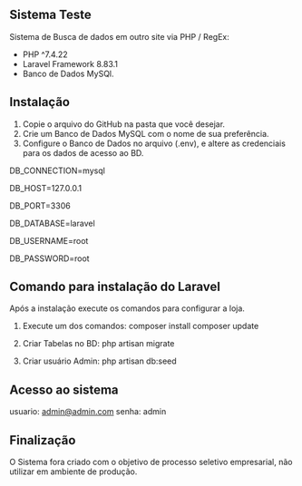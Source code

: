## Sistema Teste

Sistema de Busca de dados em outro site via PHP / RegEx:

-   PHP ^7.4.22
-   Laravel Framework 8.83.1
-   Banco de Dados MySQl.

## Instalação

1. Copie o arquivo do GitHub na pasta que você desejar.
2. Crie um Banco de Dados MySQL com o nome de sua preferência.
3. Configure o Banco de Dados no arquivo (.env), e altere as credenciais para os dados de acesso ao BD.

DB_CONNECTION=mysql

DB_HOST=127.0.0.1

DB_PORT=3306

DB_DATABASE=laravel

DB_USERNAME=root

DB_PASSWORD=root

## Comando para instalação do Laravel

Após a instalação execute os comandos para configurar a loja.

1. Execute um dos comandos:
   composer install
   composer update

2. Criar Tabelas no BD:
   php artisan migrate

3. Criar usuário Admin:
   php artisan db:seed

## Acesso ao sistema

usuario: admin@admin.com
senha: admin

## Finalização

O Sistema fora criado com o objetivo de processo seletivo empresarial, não utilizar em
ambiente de produção.
